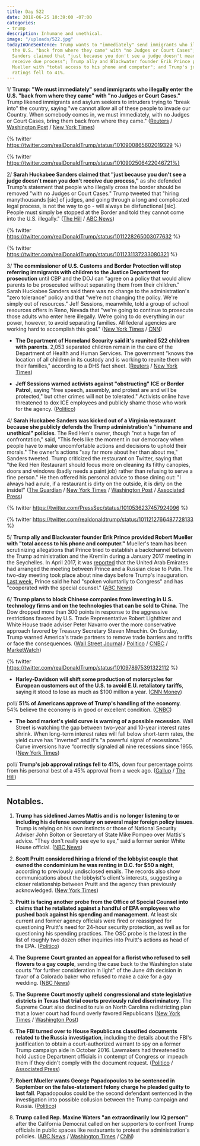 ```yaml
---
title: Day 522
date: 2018-06-25 10:39:00 -07:00
categories:
- trump
description: Inhumane and unethical.
image: "/uploads/522.jpg"
todayInOneSentence: Trump wants to "immediately" send immigrants who illegally enter
  the U.S. "back from where they came" with "no Judges or Court Cases"; Sarah Huckabee
  Sanders claimed that "just because you don't see a judge doesn't mean you don't
  receive due process"; Trump ally and Blackwater founder Erik Prince provided Robert
  Mueller with "total access to his phone and computer"; and Trump's job approval
  ratings fell to 41%.
---
```


1/ **Trump: "We must immediately" send immigrants who illegally enter the U.S. "back from where they came" with "no Judges or Court Cases."** Trump likened immigrants and asylum seekers to intruders trying to "break into" the country, saying "we cannot allow all of these people to invade our Country. When somebody comes in, we must immediately, with no Judges or Court Cases, bring them back from where they came." ([Reuters](https://www.reuters.com/article/us-usa-immigration-trump/trump-calls-for-deporting-illegal-immigrants-with-no-judges-or-court-cases-idUSKBN1JK0OL?feedType=RSS&feedName=politicsNewsFBChatbot) / [Washington Post](https://www.washingtonpost.com/powerpost/trump-advocates-depriving-undocumented-immigrants-of-due-process-rights/2018/06/24/dfa45d36-77bd-11e8-93cc-6d3beccdd7a3_story.html?utm_term=.62c65846a2b0) / [New York Times](https://www.nytimes.com/2018/06/24/us/politics/trump-immigration-judges-due-process.html))

{% twitter https://twitter.com/realDonaldTrump/status/1010900865602019329 %}

{% twitter  https://twitter.com/realDonaldTrump/status/1010902506422046721%}

2/ **Sarah Huckabee Sanders claimed that "just because you don't see a judge doesn't mean you don't receive due process,"** as she defended Trump's statement that people who illegally cross the border should be removed "with no Judges or Court Cases." Trump tweeted that "hiring manythousands \[sic\] of judges, and going through a long and complicated legal process, is not the way to go - will always be disfunctional \[sic\]. People must simply be stopped at the Border and told they cannot come into the U.S. illegally." ([The Hill](http://thehill.com/homenews/administration/394029-white-house-just-because-you-dont-see-a-judge-doesnt-mean-you-dont) / [ABC News](https://abcnews.go.com/Politics/trump-doubles-turning-undocumented-immigrants-due-process/story?id=56142083))

{% twitter https://twitter.com/realDonaldTrump/status/1011228265003077632 %}

{% twitter https://twitter.com/realDonaldTrump/status/1011231137233080321 %}

3/ **The commissioner of U.S. Customs and Border Protection will stop referring immigrants with children to the Justice Department for prosecution** until CBP and the DOJ can "agree on a policy that would allow parents to be prosecuted without separating them from their children." Sarah Huckabee Sanders said there was no change to the administration's "zero tolerance" policy and that "we're not changing the policy. We're simply out of resources." Jeff Sessions, meanwhile, told a group of school resources offers in Reno, Nevada that "we're going to continue to prosecute those adults who enter here illegally. We're going to do everything in our power, however, to avoid separating families. All federal agencies are working hard to accomplish this goal." ([New York Times](https://www.nytimes.com/2018/06/25/us/politics/border-officials-suspend-handing-over-migrant-families-to-prosecutors.html) / [CNN](https://www.cnn.com/2018/06/25/politics/sessions-zero-tolerance-immigration/index.html))

* **The Department of Homeland Security said it's reunited 522 children with parents**. 2,053 separated children remain in the care of the Department of Health and Human Services. The government "knows the location of all children in its custody and is working to reunite them with their families," according to a DHS fact sheet. ([Reuters](https://www.reuters.com/article/us-usa-immigration/u-s-government-reunites-522-children-removed-under-zero-tolerance-idUSKBN1JK01L) / [New York Times](https://www.nytimes.com/2018/06/24/us/migrant-children-reunited.html))

* **Jeff Sessions warned activists against "obstructing" ICE or Border Patrol**, saying "free speech, assembly, and protest are and will be protected," but other crimes will not be tolerated." Activists online have threatened to dox ICE employees and publicly shame those who work for the agency. ([Politico](https://www.politico.com/story/2018/06/24/sessions-border-patrol-safety-667185))

4/ **Sarah Huckabee Sanders was kicked out of a Virginia restaurant because she publicly defends the Trump administration's "inhumane and unethical" policies**. The Red Hen's owner, though "not a huge fan of confrontation," said, "This feels like the moment in our democracy when people have to make uncomfortable actions and decisions to uphold their morals." The owner's actions "say far more about her than about me," Sanders tweeted. Trump criticized the restaurant on Twitter, saying that "the Red Hen Restaurant should focus more on cleaning its filthy canopies, doors and windows (badly needs a paint job) rather than refusing to serve a fine person." He then offered his personal advice to those dining out: "I always had a rule, if a restaurant is dirty on the outside, it is dirty on the inside!" ([The Guardian](https://www.theguardian.com/us-news/2018/jun/23/trump-press-secretary-sarah-sanders-ejected-virginia-restaurant-red-hen-lexington) / [New York Times](https://www.nytimes.com/2018/06/25/us/politics/trump-restaurant-sarah-sanders-border.html) / [Washington Post](https://www.washingtonpost.com/news/local/wp/2018/06/23/why-a-small-town-restaurant-owner-asked-sarah-huckabee-sanders-to-leave-and-would-do-it-again/) / [Associated Press](https://www.apnews.com/3cf53b66445f47cbb6001cf3e1ee32b6))

{% twitter https://twitter.com/PressSec/status/1010536237457924096 %}

{% twitter https://twitter.com/realdonaldtrump/status/1011212766487728133 %}

5/ **Trump ally and Blackwater founder Erik Prince provided Robert Mueller with "total access to his phone and computer."** Mueller's team has been scrutinizing allegations that Prince tried to establish a backchannel between the Trump administration and the Kremlin during a January 2017 meeting in the Seychelles. In April 2017, it was [reported](https://whatthefuckjusthappenedtoday.com/2017/04/03/Day-74/#5-blackwater-founder-erik-prince-and) that the United Arab Emirates had arranged the meeting between Prince and a Russian close to Putin. The two-day meeting took place about nine days before Trump's inauguration. [Last week](https://whatthefuckjusthappenedtoday.com/2018/06/19/day-516/), Prince said he had "spoken voluntarily to Congress" and has "cooperated with the special counsel." ([ABC News](https://abcnews.go.com/Politics/special-counsel-obtains-trump-ally-erik-princes-phones/story?id=56143477))

6/ **Trump plans to block Chinese companies from investing in U.S. technology firms and on the technologies that can be sold to China**. The Dow dropped more than 300 points in response to the aggressive restrictions favored by U.S. Trade Representative Robert Lighthizer and White House trade adviser Peter Navarro over the more conservative approach favored by Treasury Secretary Steven Mnuchin. On Sunday, Trump warned America's trade partners to remove trade barriers and tariffs or face the consequences. ([Wall Street Journal](https://www.wsj.com/articles/trump-plans-new-curbs-on-chinese-investment-tech-exports-to-china-1529883988) / [Politico](https://www.politico.com/story/2018/06/24/trump-china-export-controls-647091) / [CNBC](https://www.cnbc.com/2018/06/25/us-stock-futures-trade-tumult-continues-to-rattle-investors.html) / [MarketWatch](https://www.marketwatch.com/story/trumps-latest-threat-to-us-trade-partners-drop-tariffs-or-face-consequences-2018-06-24))

{% twitter https://twitter.com/realDonaldTrump/status/1010978975391322112 %}

* **Harley-Davidson will shift some production of motorcycles for European customers out of the U.S. to avoid E.U. retaliatory tariffs**, saying it stood to lose as much as $100 million a year. ([CNN Money](http://money.cnn.com/2018/06/25/news/companies/harley-davidson-motorcycles-tariffs-trump/index.html))

poll/ **51% of Americans approve of Trump's handling of the economy**. 54% believe the economy is in good or excellent condition. ([CNBC](https://www.cnbc.com/2018/06/25/majority-of-americans-approve-of-trumps-handling-of-the-economy.html))

* **The bond market's yield curve is warning of a possible recession**. Wall Street is watching the gap between two-year and 10-year interest rates shrink. When long-term interest rates will fall below short-term rates, the yield curve has "inverted" and it's "a powerful signal of recessions." Curve inversions have “correctly signaled all nine recessions since 1955. ([New York Times](https://www.nytimes.com/2018/06/25/business/what-is-yield-curve-recession-prediction.html))

poll/ **Trump's job approval ratings fell to 41%**, down four percentage points from his personal best of a 45% approval from a week ago. ([Gallup](https://news.gallup.com/poll/203207/trump-job-approval-weekly.aspx) / [The Hill](http://thehill.com/homenews/administration/393985-poll-trumps-approval-rating-falls-back-to-41-percent))

---

## Notables.

1. **Trump has sidelined James Mattis and is no longer listening to or including his defense secretary on several major foreign policy issues**. Trump is relying on his own instincts or those of National Security Adviser John Bolton or Secretary of State Mike Pompeo over Mattis's advice. "They don't really see eye to eye," said a former senior White House official. ([NBC News](https://www.nbcnews.com/politics/donald-trump/mattis-out-loop-trump-doesn-t-listen-him-say-officials-n885796))

2. **Scott Pruitt considered hiring a friend of the lobbyist couple that owned the condominium he was renting in D.C. for $50 a night**, according to previously undisclosed emails. The records also show communications about the lobbyist's client's interests, suggesting a closer relationship between Pruitt and the agency than previously acknowledged. ([New York Times](https://www.nytimes.com/2018/06/24/climate/pruitt-epa-lobbyist-landlord-emails.html))

3. **Pruitt is facing another probe from the Office of Special Counsel into claims that he retaliated against a handful of EPA employees who pushed back against his spending and management.** At least six current and former agency officials were fired or reassigned for questioning Pruitt's need for 24-hour security protection, as well as for questioning his spending practices. The OSC probe is the latest in the list of roughly two dozen other inquiries into Pruitt's actions as head of the EPA. ([Politico](https://www.politico.com/story/2018/06/24/pruitt-epa-employee-retaliation-647703))

4. **The Supreme Court granted an appeal for a florist who refused to sell flowers to a gay couple**, sending the case back to the Washington state courts "for further consideration in light" of the June 4th decision in favor of a Colorado baker who refused to make a cake for a gay wedding. ([NBC News](https://www.nbcnews.com/politics/supreme-court/supreme-court-grants-appeal-florist-who-refused-serve-gay-wedding-n886266))

5. **The Supreme Court mostly upheld congressional and state legislative districts in Texas that trial courts previously ruled discriminatory**. The Supreme Court also declined to rule on North Carolina redistricting plan that a lower court had found overly favored Republicans ([New York Times](https://www.nytimes.com/2018/06/25/us/politics/supreme-court-texas-gerrymandering.html) / [Washington Post](https://www.washingtonpost.com/politics/courts_law/supreme-court-sends-case-on-north-carolina-gerrymandering-back-to-lower-court/2018/06/25/03c1119e-787e-11e8-93cc-6d3beccdd7a3_story.html))

6. **The FBI turned over to House Republicans classified documents related to the Russia investigation**, including the details about the FBI's justification to obtain a court-authorized warrant to spy on a former Trump campaign aide in October 2016. Lawmakers had threatened to hold Justice Department officials in contempt of Congress or impeach them if they didn't comply with the document request. ([Politico](https://www.politico.com/story/2018/06/23/fbi-russia-probe-documents-nunes-gowdy-goodlatte-667181) / [Associated Press](https://apnews.com/c833af9e743142f59df4d91354c69a41))

7. **Robert Mueller wants George Papadopoulos to be sentenced in September on the false-statement felony charge he pleaded guilty to last fall**. Papadopoulos could be the second defendant sentenced in the investigation into possible collusion between the Trump campaign and Russia. ([Politico](https://www.politico.com/story/2018/06/22/mueller-george-papadopoulos-sentencing-667169))

8. **Trump called Rep. Maxine Waters "an extraordinarily low IQ person"** after the California Democrat called on her supporters to confront Trump officials in public spaces like restaurants to protest the administration's policies. ([ABC News](https://abcnews.go.com/Politics/trump-calls-waters-extremely-low-iq-person-wake/story?id=56140886) / [Washington Times](https://www.washingtontimes.com/news/2018/jun/25/donald-trump-to-maxine-waters-be-careful-what-you-/) / [CNN](https://www.cnn.com/2018/06/25/politics/maxine-waters-trump-officials/))